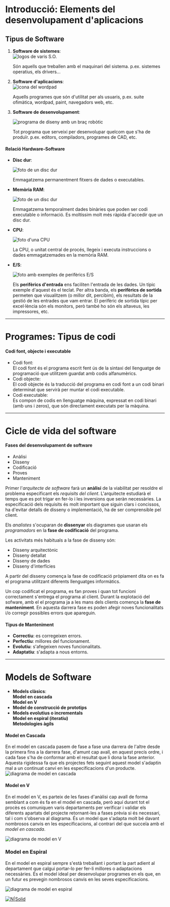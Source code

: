 # Introducció: Elements del desenvolupament d'aplicacions    
## Tipus de Software  
1. **Software de sistemes**:  
   ![logos de varis S.O.](https://raw.githubusercontent.com/jesus-zafra/Apuntes_UF1_1/main/so-icons.jpg)  
   
   Són aquells que treballen amb el maquinari del sistema. p.ex. sistemes operatius, els drivers... 
   
2. **Software d'aplicacions**:  
   ![icona del wordpad](https://raw.githubusercontent.com/jesus-zafra/Apuntes_UF1_1/main/wordpad-paint.jpg) 
   
    Aquells programes que són d'utilitat per als usuaris, p.ex. suite ofimàtica, wordpad, paint, navegadors web, etc.
    
3. **Software de desenvolupament**: 
  
   ![programa de diseny amb un braç robòtic](https://raw.githubusercontent.com/jesus-zafra/Apuntes_UF1_1/main/autocad-brazo-robot.jpg)  
   
    Tot programa que serveixi per desenvolupar quelcom que s'ha de produïr. p.ex. editors, compiladors, programes de CAD, etc.
  
#### Relació Hardware-Software  
* **Disc dur**:  

   ![foto de un disc dur](https://raw.githubusercontent.com/jesus-zafra/Apuntes_UF1_1/main/disco-duro.jpg) 
  
    Emmagatzema permanentment fitxers de dades o executables.
    
* **Memòria RAM**: 
  
   ![foto de un disc dur](https://raw.githubusercontent.com/jesus-zafra/Apuntes_UF1_1/main/memoria-ram.jpg)  
  
    Emmagatzema temporalment dades binàries que poden ser codi executable o informació. Es moltíssim molt més ràpida d'accedir que un disc dur.
    
* **CPU**: 

   ![foto d'una CPU](https://raw.githubusercontent.com/jesus-zafra/Apuntes_UF1_1/main/cpu.jpg)  
      
    La CPU, o unitat central de procés, llegeix i executa instruccions o dades emmagatzemades en la memòria RAM. 
    
* **E/S**:  

   ![foto amb exemples de perifèrics E/S](https://raw.githubusercontent.com/jesus-zafra/Apuntes_UF1_1/main/perifericos.gif)  
  
    Els **perifèrics d'entrada** ens faciliten l'entrada de les dades. Un típic exemple d'aquest és el teclat. Per altra banda, els **perifèrics de sortida** permeten que visualitzem (o millor dit, percibim), els resultats de la gestió de les entrades que vam entrar. El perifèric de sortida típic per excel·lència són els monitors, però també ho són els altaveus, les impressores, etc.
---
# Programes: Tipus de codi
#### Codi font, objecte i executable  
* Codi font:   
    El codi font és el programa escrit fent ús de la sintaxi del llenguatge de programació que utilitzem guardat amb codis alfanumèrics.
* Codi objecte:  
    El codi objecte és la traducció del programa en codi font a un codi binari determinat que servirà per muntar el codi executable.
* Codi executable:  
    Es compon de codis en llenguatge màquina, expressat en codi binari (amb uns i zeros), que són directament executats per la màquina.
---
# Cicle de vida del software  
#### Fases del desenvolupament de software    
* Anàlisi
* Disseny
* Codificació
* Proves
* Manteniment
  
Primer l'*arquitecte de software* farà un **anàlisi** de la viabilitat per resoldre el problema especificant els *requisits del client*. L'arquitecte estudiarà el temps que es pot trigar en fer-lo i les inversions que seràn necessàries. La especificació dels requisits és molt important que siguin clars i concissos, ha d'evitar detalls de disseny o implementació, ha de ser comprensible pel client.  
  
Els *analistes* s'ocuparan de **dissenyar** els diagrames que usaran els *programadors* en la **fase de codificació** del programa.
  
Les activitats més habituals a la fase de disseny són:
* Disseny arquitectònic
* Disseny detallat
* Disseny de dades
* Disseny d'interfícies

A partir del disseny comença la fase de codificació pròpiament dita on es fa el programa utilitzant diferents llenguatges informàtics.
  
Un cop codificat el programa, es fan proves i quan tot funcioni correctament s'entrega el programa al client. Durant la explotació del sofware, amb el el programa ja a les mans dels clients comença la **fase de manteniment**. En aquesta darrera fase es poden afegir noves funcionalitats i/o corregir possibles errors que apareguin.
#### Tipus de Manteniment
* **Correctiu**: es corregeixen errors.
* **Perfectiu**: millores del funcionament.
* **Evolutiu**: s'afegeixen noves funcionalitats.
* **Adaptatiu**: s'adapta a nous entorns.
  
---
  
# Models de Software
* **Models clàsics**:  
   **Model en cascada**  
   **Model en V**  
* **Model de construcció de prototips**  
* **Models evolutius o incrementals**  
   **Model en espiral (iteratiu)**  
   **Metodologies àgils**  
#### Model en Cascada  
   En el model en cascada pasem de fase a fase una darrera de l'altre desde la primera fins a la darrera fase, d'amunt cap avall, en aquest precís ordre, i cada fase s'ha de conformar amb el resultat que li dona la fase anterior. Aquesta rigidessa fa que els projectes fets seguint aquest model s'adaptin mal a un continuat canvi en les especificacions d'un producte.
   ![diagrama de model en cascada](https://raw.githubusercontent.com/jesus-zafra/Apuntes_UF1_1/main/metodologia-cascada.png)  

#### Model en V  
   En el model en V, es parteix de les fases d'anàlisi cap avall de forma semblant a com és fa en el model en cascada, però aquí durant tot el procès es comuniquen varis departaments per verificar i validar els diferents apartats del projecte retornant-les a fases prèvia si és necessari, tal i com s'observa al diagrama. És un model que s'adapta molt bé davant nombrosos canvis en les especificacions, al contrari del que succeïa amb el *model en cascada*.
   
   ![diagrama de model en V](https://raw.githubusercontent.com/jesus-zafra/Apuntes_UF1_1/main/modelo-v.jpg)   
### Model en Espiral  
   En el model en espiral sempre s'està treballant i portant la part adient al departament que calgui portar-lo per fer-li millores o adaptacions necessàries. És el model ideal per desenvolupar programes en els que, en un futur es prevegin nombrosos canvis en les seves especificacions.
   
   ![diagrama de model en espiral](https://raw.githubusercontent.com/jesus-zafra/Apuntes_UF1_1/main/model-espiral.png)  


   
[![N|Solid](https://cldup.com/dTxpPi9lDf.thumb.png)]()
